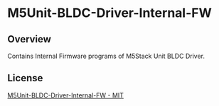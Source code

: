 # M5Unit-BLDC-Driver-Internal-FW

## Overview

Contains Internal Firmware programs of M5Stack Unit BLDC Driver.

## License

[M5Unit-BLDC-Driver-Internal-FW - MIT](LICENSE)